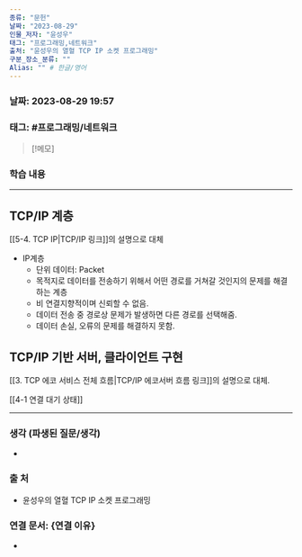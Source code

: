 ```yaml
---
종류: "문헌"
날짜: "2023-08-29"
인물_저자: "윤성우"
태그: "프로그래밍,네트워크"
출처: "윤성우의 열혈 TCP IP 소켓 프로그래밍"
구분_장소_분류: ""
Alias: "" # 한글/영어
---
```


### 날짜: 2023-08-29 19:57
### 태그: #프로그래밍/네트워크

>[!메모]
> 

### 학습 내용
---
## TCP/IP 계층
[[5-4. TCP IP|TCP/IP 링크]]의 설명으로 대체
- IP계층
	- 단위 데이터: Packet
	- 목적지로 데이터를 전송하기 위해서 어떤 경로를 거쳐갈 것인지의 문제를 해결하는 계층
	- 비 연결지향적이며 신뢰할 수 없음.
	- 데이터 전송 중 경로상 문제가 발생하면 다른 경로를 선택해줌.
	- 데이터 손실, 오류의 문제를 해결하지 못함.
## TCP/IP 기반 서버, 클라이언트 구현
[[3. TCP 에코 서비스 전체 흐름|TCP/IP 에코서버 흐름 링크]]의 설명으로 대체.

[[4-1 연결 대기 상태]]

---
### 생각 (파생된 질문/생각)
- 
### 출 처
- 윤성우의 열혈 TCP IP 소켓 프로그래밍

### 연결 문서: {연결 이유}
- 